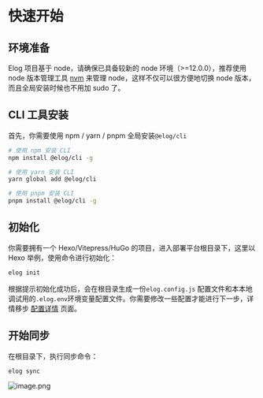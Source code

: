 # 快速开始

## 环境准备

Elog 项目基于 node，请确保已具备较新的 node 环境（>=12.0.0），推荐使用 node 版本管理工具 [nvm](https://github.com/creationix/nvm) 来管理 node，这样不仅可以很方便地切换 node 版本，而且全局安装时候也不用加 sudo 了。

## CLI 工具安装

首先，你需要使用 npm / yarn / pnpm 全局安装`@elog/cli`

```bash
# 使用 npm 安装 CLI
npm install @elog/cli -g

# 使用 yarn 安装 CLI
yarn global add @elog/cli

# 使用 pnpm 安装 CLI
pnpm install @elog/cli -g
```

## 初始化

你需要拥有一个 Hexo/Vitepress/HuGo 的项目，进入部署平台根目录下，这里以 Hexo 举例，使用命令进行初始化：

```bash
elog init
```

根据提示初始化成功后，会在根目录生成一份`elog.config.js` 配置文件和本本地调试用的`.elog.env`环境变量配置文件。你需要修改一些配置才能进行下一步，详情移步 [配置详情](/yuque/fe8ywmt999gon12w) 页面。

## 开始同步

在根目录下，执行同步命令：

```bash
elog sync
```

![image.png](https://blogimagesrep-1257180516.cos.ap-guangzhou.myqcloud.com/elog-docs-images/Flm8w1xQjM7_RKtrI8PO3K80hO-T.png)
